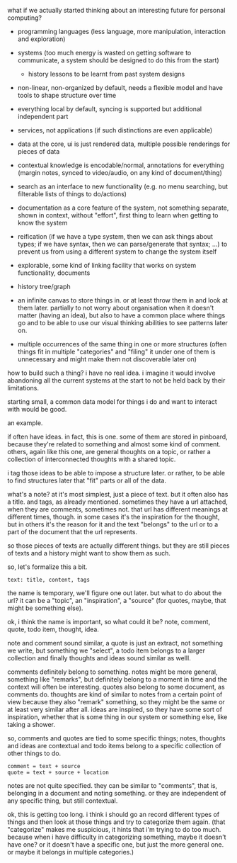 what if we actually started thinking about an interesting future
for personal computing?

- programming languages (less language, more manipulation,
  interaction and exploration)
- systems (too much energy is wasted on getting software to
  communicate, a system should be designed to do this from
  the start)

    * history lessons to be learnt from past system designs
- non-linear, non-organized by default, needs a flexible model
  and have tools to shape structure over time
- everything local by default, syncing is supported but
  additional independent part
- services, not applications (if such distinctions are even
  applicable)
- data at the core, ui is just rendered data, multiple
  possible renderings for pieces of data
- contextual knowledge is encodable/normal, annotations for
  everything (margin notes, synced to video/audio, on any
  kind of document/thing)
- search as an interface to new functionality (e.g. no menu
  searching, but filterable lists of things to do/actions)
- documentation as a core feature of the system, not something
  separate, shown in context, without "effort", first thing
  to learn when getting to know the system
- reification (if we have a type system, then we can ask things
  about types; if we have syntax, then we can parse/generate
  that syntax; ...) to prevent us from using a different system
  to change the system itself
- explorable, some kind of linking facility that works on system
  functionality, documents
- history tree/graph
- an infinite canvas to store things in. or at least throw them
  in and look at them later. partially to not worry about
  organisation when it doesn't matter (having an idea), but also
  to have a common place where things go and to be able to use
  our visual thinking abilities to see patterns later on.
- multiple occurrences of the same thing in one or more structures
  (often things fit in multiple "categories" and "filing" it under
  one of them is unnecessary and might make them not discoverable
  later on)

how to build such a thing? i have no real idea. i imagine it would
involve abandoning all the current systems at the start to not be
held back by their limitations.

starting small, a common data model for things i do and want to
interact with would be good.

an example.

if often have ideas. in fact, this is one. some of them are stored
in pinboard, because they're related to something and almost some
kind of comment. others, again like this one, are general thoughts
on a topic, or rather a collection of interconnected thoughts with
a shared topic.

i tag those ideas to be able to impose a structure later. or rather,
to be able to find structures later that "fit" parts or all of the
data.

what's a note? at it's most simplest, just a piece of text. but it
often also has a title. and tags, as already mentioned. sometimes
they have a url attached, when they are comments, sometimes not.
that url has different meanings at different times, though. in some
cases it's the inspiration for the thought, but in others it's the
reason for it and the text "belongs" to the url or to a part of the
document that the url represents.

so those pieces of texts are actually different things. but they
are still pieces of texts and a history might want to show them as
such.

so, let's formalize this a bit.

    text: title, content, tags

the name is temporary, we'll figure one out later. but what to do
about the url? it can be a "topic", an "inspiration", a "source"
(for quotes, maybe, that might be something else).

ok, i think the name is important, so what could it be? note,
comment, quote, todo item, thought, idea.

note and comment sound similar, a quote is just an extract, not
something we write, but something we "select", a todo item belongs
to a larger collection and finally thoughts and ideas sound similar
as welll.

comments definitely belong to something. notes might be more general,
something like "remarks", but definitely belong to a moment in time
and the context will often be interesting. quotes also belong to
some document, as comments do. thoughts are kind of similar to notes
from a certain point of view because they also "remark" something, so
they might be the same or at least very similar after all. ideas are
inspired, so they have some sort of inspiration, whether that is
some thing in our system or something else, like taking a shower.

so, comments and quotes are tied to some specific things; notes,
thoughts and ideas are contextual and todo items belong to a specific
collection of other things to do.

    comment = text + source
    quote = text + source + location

notes are not quite specified. they can be similar to "comments", that
is, belonging in a document and noting something. or they are
independent of any specific thing, but still contextual.

ok, this is getting too long. i think i should go an record different
types of things and then look at those things and try to categorize
them again. (that "categorize" makes me suspicious, it hints that i'm
trying to do too much. because when i have difficulty in categorizing
something, maybe it doesn't have one? or it doesn't have a specific
one, but just the more general one. or maybe it belongs in multiple
categories.)
